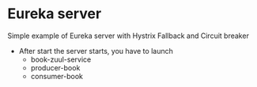
# Eureka server
Simple example of Eureka server with Hystrix Fallback and Circuit breaker
* After start the server starts, you have to launch
  - book-zuul-service
  - producer-book
  - consumer-book
